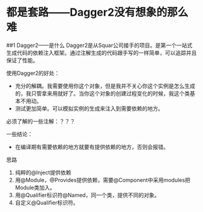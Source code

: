 # 都是套路——Dagger2没有想象的那么难
##1 Dagger2——是什么
Dagger2是从Squar公司接手的项目。是第一个一站式生成代码的依赖注入框架。通过注解生成的代码跟手写的一样简单，可以追踪并且保证了性能。

使用Dagger2的好处：

 - 充分的解耦。我需要使用你这个对象，但是我并不关心你这个实例是怎么生成的，我只管拿来用就好了。当你这个对象的创建过程变化的时候，我这个类基本不用动。
 - 测试更加简单。可以模拟实例的生成来注入到需要依赖的地方。

必须了解的一些注解：？？？

一些结论：

 - 在编译期有需要依赖的地方就要有提供依赖的地方，否则会报错。




思路

1. 纯粹的@Inject提供依赖
2. 用@Module，@Provides提供依赖，需要@Component中采用modules把Module类加入。
3. 用@Qualifier标识符@Named，同一个类，提供不同的对象。
4. 自定义@Qualifier标识符。